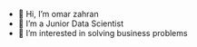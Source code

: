 - 👋 Hi, I’m omar zahran
- 👀 I’m a Junior Data Scientist   
- 🌱 I’m interested in solving business problems

<!---
omar-zahran/omar-zahran is a ✨ special ✨ repository because its `README.md` (this file) appears on your GitHub profile.
You can click the Preview link to take a look at your changes.
--->

